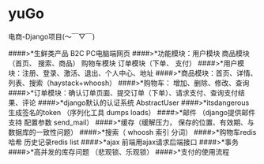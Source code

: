 # yuGo
电商-Django项目(～￣▽￣)

####>*生鲜类产品 B2C PC电脑端网页
####>*功能模块：用户模块 商品模块（首页、 搜索、商品） 购物车模块 订单模块（下单、 支付）
####>*用户模块：注册、登录、激活、退出、个人中心、地址
####>*商品模块：首页、详情、列表、搜索（haystack+whoosh）
####>*购物车： 增加、删除、修改、查询
####>*订单模块：确认订单页面、提交订单（下单）、请求支付、查询支付结果、评论
####>*django默认的认证系统 AbstractUser
####>*itsdangerous 生成签名的token （序列化工具 dumps loads）
####>*邮件 （django提供邮件支持 配置参数 send_mail）
####>*缓存（缓解压力， 保存的位置、有效期、与数据库的一致性问题）
####>*搜索（ whoosh 索引 分词）
####>*购物车redis 哈希 历史记录redis list
####>*ajax 前端用ajax请求后端接口
####>*事务
####>*高并发的库存问题 （悲观锁、乐观锁）
####>*支付的使用流程
